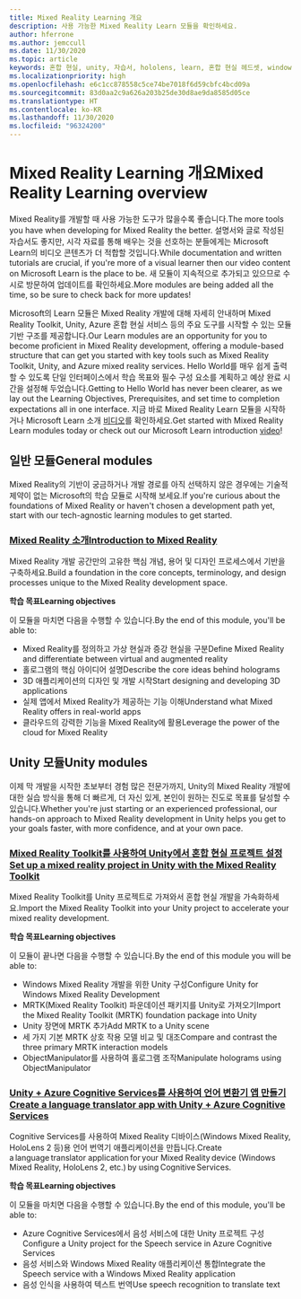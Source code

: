 ```yaml
---
title: Mixed Reality Learning 개요
description: 사용 가능한 Mixed Reality Learn 모듈을 확인하세요.
author: hferrone
ms.author: jemccull
ms.date: 11/30/2020
ms.topic: article
keywords: 혼합 현실, unity, 자습서, hololens, learn, 혼합 현실 헤드셋, windows mixed reality 헤드셋, 가상 현실 헤드셋, 가상 현실이란, 증강 현실이란, MRTK, mixed reality toolkit, 언어 번역, Azure, Azure cognitive services
ms.localizationpriority: high
ms.openlocfilehash: e6c1cc878558c5ce74be7018f6d59cbfc4bcd09a
ms.sourcegitcommit: 83d0aa2c9a626a203b25de30d8ae9da8585d05ce
ms.translationtype: HT
ms.contentlocale: ko-KR
ms.lasthandoff: 11/30/2020
ms.locfileid: "96324200"
---
```

# <a name="mixed-reality-learning-overview"></a><span data-ttu-id="f7e28-104">Mixed Reality Learning 개요</span><span class="sxs-lookup"><span data-stu-id="f7e28-104">Mixed Reality Learning overview</span></span>

<span data-ttu-id="f7e28-105">Mixed Reality를 개발할 때 사용 가능한 도구가 많을수록 좋습니다.</span><span class="sxs-lookup"><span data-stu-id="f7e28-105">The more tools you have when developing for Mixed Reality the better.</span></span> <span data-ttu-id="f7e28-106">설명서와 글로 작성된 자습서도 좋지만, 시각 자료를 통해 배우는 것을 선호하는 분들에게는 Microsoft Learn의 비디오 콘텐츠가 더 적합할 것입니다.</span><span class="sxs-lookup"><span data-stu-id="f7e28-106">While documentation and written tutorials are crucial, if you're more of a visual learner then our video content on Microsoft Learn is the place to be.</span></span> <span data-ttu-id="f7e28-107">새 모듈이 지속적으로 추가되고 있으므로 수시로 방문하여 업데이트를 확인하세요.</span><span class="sxs-lookup"><span data-stu-id="f7e28-107">More modules are being added all the time, so be sure to check back for more updates!</span></span>

<span data-ttu-id="f7e28-108">Microsoft의 Learn 모듈은 Mixed Reality 개발에 대해 자세히 안내하며 Mixed Reality Toolkit, Unity, Azure 혼합 현실 서비스 등의 주요 도구를 시작할 수 있는 모듈 기반 구조를 제공합니다.</span><span class="sxs-lookup"><span data-stu-id="f7e28-108">Our Learn modules are an opportunity for you to become proficient in Mixed Reality development, offering a module-based structure that can get you started with key tools such as Mixed Reality Toolkit, Unity, and Azure mixed reality services.</span></span> <span data-ttu-id="f7e28-109">Hello World를 매우 쉽게 출력할 수 있도록 단일 인터페이스에서 학습 목표와 필수 구성 요소를 계획하고 예상 완료 시간을 설정해 두었습니다.</span><span class="sxs-lookup"><span data-stu-id="f7e28-109">Getting to Hello World has never been clearer, as we lay out the Learning Objectives, Prerequisites, and set time to completion expectations all in one interface.</span></span> <span data-ttu-id="f7e28-110">지금 바로 Mixed Reality Learn 모듈을 시작하거나 Microsoft Learn 소개 [비디오](https://channel9.msdn.com/Blogs/One-Dev-Minute/What-is-Microsoft-Learn)를 확인하세요.</span><span class="sxs-lookup"><span data-stu-id="f7e28-110">Get started with Mixed Reality Learn modules today or check out our Microsoft Learn introduction [video](https://channel9.msdn.com/Blogs/One-Dev-Minute/What-is-Microsoft-Learn)!</span></span>

## <a name="general-modules"></a><span data-ttu-id="f7e28-111">일반 모듈</span><span class="sxs-lookup"><span data-stu-id="f7e28-111">General modules</span></span>

<span data-ttu-id="f7e28-112">Mixed Reality의 기반이 궁금하거나 개발 경로를 아직 선택하지 않은 경우에는 기술적 제약이 없는 Microsoft의 학습 모듈로 시작해 보세요.</span><span class="sxs-lookup"><span data-stu-id="f7e28-112">If you're curious about the foundations of Mixed Reality or haven't chosen a development path yet, start with our tech-agnostic learning modules to get started.</span></span>

### <a name="introduction-to-mixed-reality"></a>[<span data-ttu-id="f7e28-113">Mixed Reality 소개</span><span class="sxs-lookup"><span data-stu-id="f7e28-113">Introduction to Mixed Reality</span></span>](https://docs.microsoft.com/learn/modules/intro-to-mixed-reality/)

<span data-ttu-id="f7e28-114">Mixed Reality 개발 공간만의 고유한 핵심 개념, 용어 및 디자인 프로세스에서 기반을 구축하세요.</span><span class="sxs-lookup"><span data-stu-id="f7e28-114">Build a foundation in the core concepts, terminology, and design processes unique to the Mixed Reality development space.</span></span>

<span data-ttu-id="f7e28-115">**학습 목표**</span><span class="sxs-lookup"><span data-stu-id="f7e28-115">**Learning objectives**</span></span>

<span data-ttu-id="f7e28-116">이 모듈을 마치면 다음을 수행할 수 있습니다.</span><span class="sxs-lookup"><span data-stu-id="f7e28-116">By the end of this module, you'll be able to:</span></span>

* <span data-ttu-id="f7e28-117">Mixed Reality를 정의하고 가상 현실과 증강 현실을 구분</span><span class="sxs-lookup"><span data-stu-id="f7e28-117">Define Mixed Reality and differentiate between virtual and augmented reality</span></span>
* <span data-ttu-id="f7e28-118">홀로그램의 핵심 아이디어 설명</span><span class="sxs-lookup"><span data-stu-id="f7e28-118">Describe the core ideas behind holograms</span></span>
* <span data-ttu-id="f7e28-119">3D 애플리케이션의 디자인 및 개발 시작</span><span class="sxs-lookup"><span data-stu-id="f7e28-119">Start designing and developing 3D applications</span></span>
* <span data-ttu-id="f7e28-120">실제 앱에서 Mixed Reality가 제공하는 기능 이해</span><span class="sxs-lookup"><span data-stu-id="f7e28-120">Understand what Mixed Reality offers in real-world apps</span></span>
* <span data-ttu-id="f7e28-121">클라우드의 강력한 기능을 Mixed Reality에 활용</span><span class="sxs-lookup"><span data-stu-id="f7e28-121">Leverage the power of the cloud for Mixed Reality</span></span>

## <a name="unity-modules"></a><span data-ttu-id="f7e28-122">Unity 모듈</span><span class="sxs-lookup"><span data-stu-id="f7e28-122">Unity modules</span></span>

<span data-ttu-id="f7e28-123">이제 막 개발을 시작한 초보부터 경험 많은 전문가까지, Unity의 Mixed Reality 개발에 대한 실습 방식을 통해 더 빠르게, 더 자신 있게, 본인이 원하는 진도로 목표를 달성할 수 있습니다.</span><span class="sxs-lookup"><span data-stu-id="f7e28-123">Whether you're just starting or an experienced professional, our hands-on approach to Mixed Reality development in Unity helps you get to your goals faster, with more confidence, and at your own pace.</span></span>

### <a name="set-up-a-mixed-reality-project-in-unity-with-the-mixed-reality-toolkit"></a>[<span data-ttu-id="f7e28-124">Mixed Reality Toolkit를 사용하여 Unity에서 혼합 현실 프로젝트 설정</span><span class="sxs-lookup"><span data-stu-id="f7e28-124">Set up a mixed reality project in Unity with the Mixed Reality Toolkit</span></span>](https://docs.microsoft.com/learn/modules/mixed-reality-toolkit-project-unity/)

<span data-ttu-id="f7e28-125">Mixed Reality Toolkit를 Unity 프로젝트로 가져와서 혼합 현실 개발을 가속화하세요.</span><span class="sxs-lookup"><span data-stu-id="f7e28-125">Import the Mixed Reality Toolkit into your Unity project to accelerate your mixed reality development.</span></span>

<span data-ttu-id="f7e28-126">**학습 목표**</span><span class="sxs-lookup"><span data-stu-id="f7e28-126">**Learning objectives**</span></span>

<span data-ttu-id="f7e28-127">이 모듈이 끝나면 다음을 수행할 수 있습니다.</span><span class="sxs-lookup"><span data-stu-id="f7e28-127">By the end of this module you will be able to:</span></span>

* <span data-ttu-id="f7e28-128">Windows Mixed Reality 개발을 위한 Unity 구성</span><span class="sxs-lookup"><span data-stu-id="f7e28-128">Configure Unity for Windows Mixed Reality Development</span></span>
* <span data-ttu-id="f7e28-129">MRTK(Mixed Reality Toolkit) 파운데이션 패키지를 Unity로 가져오기</span><span class="sxs-lookup"><span data-stu-id="f7e28-129">Import the Mixed Reality Toolkit (MRTK) foundation package into Unity</span></span>
* <span data-ttu-id="f7e28-130">Unity 장면에 MRTK 추가</span><span class="sxs-lookup"><span data-stu-id="f7e28-130">Add MRTK to a Unity scene</span></span>
* <span data-ttu-id="f7e28-131">세 가지 기본 MRTK 상호 작용 모델 비교 및 대조</span><span class="sxs-lookup"><span data-stu-id="f7e28-131">Compare and contrast the three primary MRTK interaction models</span></span>
* <span data-ttu-id="f7e28-132">ObjectManipulator를 사용하여 홀로그램 조작</span><span class="sxs-lookup"><span data-stu-id="f7e28-132">Manipulate holograms using ObjectManipulator</span></span>

### <a name="create-a-language-translator-app-with-unity--azure-cognitive-services"></a>[<span data-ttu-id="f7e28-133">Unity + Azure Cognitive Services를 사용하여 언어 변환기 앱 만들기</span><span class="sxs-lookup"><span data-stu-id="f7e28-133">Create a language translator app with Unity + Azure Cognitive Services</span></span>](https://docs.microsoft.com/learn/modules/create-language-translator-mixed-reality-application-unity-azure-cognitive-services/)

<span data-ttu-id="f7e28-134">Cognitive Services를 사용하여 Mixed Reality 디바이스(Windows Mixed Reality, HoloLens 2 등)용 언어 번역기 애플리케이션을 만듭니다.</span><span class="sxs-lookup"><span data-stu-id="f7e28-134">Create a language translator application for your Mixed Reality device (Windows Mixed Reality, HoloLens 2, etc.) by using Cognitive Services.</span></span>

<span data-ttu-id="f7e28-135">**학습 목표**</span><span class="sxs-lookup"><span data-stu-id="f7e28-135">**Learning objectives**</span></span>

<span data-ttu-id="f7e28-136">이 모듈을 마치면 다음을 수행할 수 있습니다.</span><span class="sxs-lookup"><span data-stu-id="f7e28-136">By the end of this module, you'll be able to:</span></span>

* <span data-ttu-id="f7e28-137">Azure Cognitive Services에서 음성 서비스에 대한 Unity 프로젝트 구성</span><span class="sxs-lookup"><span data-stu-id="f7e28-137">Configure a Unity project for the Speech service in Azure Cognitive Services</span></span>
* <span data-ttu-id="f7e28-138">음성 서비스와 Windows Mixed Reality 애플리케이션 통합</span><span class="sxs-lookup"><span data-stu-id="f7e28-138">Integrate the Speech service with a Windows Mixed Reality application</span></span>
* <span data-ttu-id="f7e28-139">음성 인식을 사용하여 텍스트 번역</span><span class="sxs-lookup"><span data-stu-id="f7e28-139">Use speech recognition to translate text</span></span>